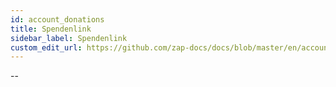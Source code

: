 ```yaml
---
id: account_donations
title: Spendenlink
sidebar_label: Spendenlink
custom_edit_url: https://github.com/zap-docs/docs/blob/master/en/account_donations.md
---
```


--